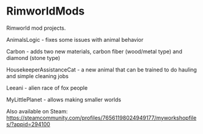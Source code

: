 # RimworldMods
Rimworld mod projects.

AnimalsLogic - fixes some issues with animal behavior

Carbon - adds two new materials, carbon fiber (wood/metal type) and diamond (stone type)

HousekeeperAssistanceCat - a new animal that can be trained to do hauling and simple cleaning jobs

Leeani - alien race of fox people

MyLittlePlanet - allows making smaller worlds

Also available on Steam:
https://steamcommunity.com/profiles/76561198024949177/myworkshopfiles/?appid=294100
